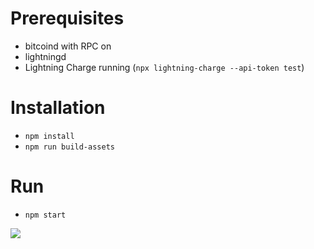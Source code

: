 # Prerequisites
* bitcoind with RPC on
* lightningd
* Lightning Charge running (`npx lightning-charge --api-token test`)

# Installation
* `npm install`
* `npm run build-assets`

# Run
* `npm start`

![](https://i.imgur.com/E1ED74X.png)
